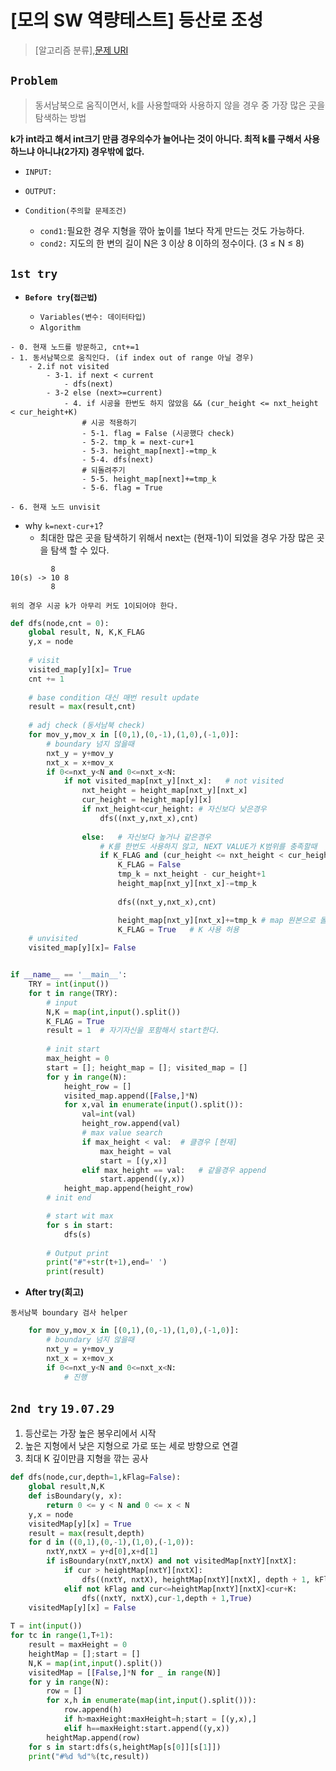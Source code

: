 # [모의 SW 역량테스트] 등산로 조성

> [알고리즘 분류],[문제 URI](https://swexpertacademy.com/main/talk/solvingClub/problemView.do?solveclubId=AV6kld8aisgDFASb&contestProbId=AV5PoOKKAPIDFAUq&probBoxId=AV732SG66sEDFAW7&type=PROBLEM&problemBoxTitle=%EC%82%BC%EC%84%B1+%EC%8B%A0%EC%9E%85+%EB%AA%A8%EC%9D%98+sw+%EC%97%AD%EB%9F%89%ED%85%8C%EC%8A%A4%ED%8A%B8+%EB%AC%B8%EC%A0%9C%EB%AA%A8%EC%9D%8C&problemBoxCnt=10)

## `Problem`
> 동서남북으로 움직이면서, k를 사용할때와 사용하지 않을 경우 중 가장 많은 곳을 탐색하는 방법

**k가 int라고 해서 int크기 만큼 경우의수가 늘어나는 것이 아니다. 최적 k를 구해서 사용하느냐 아니냐(2가지) 경우밖에 없다.**

- `INPUT:`
- `OUTPUT:`

- `Condition(주의할 문제조건)`
    - `cond1:`필요한 경우 지형을 깎아 높이를 1보다 작게 만드는 것도 가능하다.
    - `cond2:` 지도의 한 변의 길이 N은 3 이상 8 이하의 정수이다. (3 ≤ N ≤ 8)


## `1st try`
- **`Before try`(`접근법`)**

  - `Variables(변수: 데이터타입)`
  - `Algorithm`

```
- 0. 현재 노드를 방문하고, cnt+=1
- 1. 동서남북으로 움직인다. (if index out of range 아닐 경우)
    - 2.if not visited
        - 3-1. if next < current
            - dfs(next)
        - 3-2 else (next>=current)
            - 4. if 시공을 한번도 하지 않았음 && (cur_height <= nxt_height < cur_height+K)
                # 시공 적용하기 
                - 5-1. flag = False (시공했다 check)
                - 5-2. tmp_k = next-cur+1
                - 5-3. height_map[next]-=tmp_k
                - 5-4. dfs(next)
                # 되돌려주기
                - 5-5. height_map[next]+=tmp_k
                - 5-6. flag = True

- 6. 현재 노드 unvisit 
```
- why `k=next-cur+1`?
    - 최대한 많은 곳을 탐색하기 위해서 next는 (현재-1)이 되었을 경우 가장 많은 곳을 탐색 할 수 있다.
```
         8
10(s) -> 10 8
         8
        
위의 경우 시공 k가 아무리 커도 1이되어야 한다.
```

```python
def dfs(node,cnt = 0):
    global result, N, K,K_FLAG
    y,x = node
    
    # visit
    visited_map[y][x]= True
    cnt += 1
    
    # base condition 대신 매번 result update
    result = max(result,cnt)    
    
    # adj check (동서남북 check)
    for mov_y,mov_x in [(0,1),(0,-1),(1,0),(-1,0)]:
        # boundary 넘지 않을때
        nxt_y = y+mov_y
        nxt_x = x+mov_x
        if 0<=nxt_y<N and 0<=nxt_x<N:
            if not visited_map[nxt_y][nxt_x]:   # not visited
                nxt_height = height_map[nxt_y][nxt_x]
                cur_height = height_map[y][x]
                if nxt_height<cur_height: # 자신보다 낮은경우
                    dfs((nxt_y,nxt_x),cnt)
                
                else:   # 자신보다 높거나 같은경우
                    # K를 한번도 사용하지 않고, NEXT VALUE가 K범위를 충족할때
                    if K_FLAG and (cur_height <= nxt_height < cur_height+K):
                        K_FLAG = False
                        tmp_k = nxt_height - cur_height+1
                        height_map[nxt_y][nxt_x]-=tmp_k
                        
                        dfs((nxt_y,nxt_x),cnt)

                        height_map[nxt_y][nxt_x]+=tmp_k # map 원본으로 돌려주기 
                        K_FLAG = True   # K 사용 허용
    # unvisited
    visited_map[y][x]= False


if __name__ == '__main__':
    TRY = int(input())
    for t in range(TRY):
        # input
        N,K = map(int,input().split())
        K_FLAG = True
        result = 1  # 자기자신을 포함해서 start한다.
        
        # init start
        max_height = 0
        start = []; height_map = []; visited_map = []
        for y in range(N):
            height_row = []
            visited_map.append([False,]*N)
            for x,val in enumerate(input().split()):
                val=int(val)
                height_row.append(val)
                # max value search
                if max_height < val:  # 클경우 [현재]
                    max_height = val
                    start = [(y,x)]
                elif max_height == val:   # 같을경우 append
                    start.append((y,x))
            height_map.append(height_row)
        # init end

        # start wit max
        for s in start:
            dfs(s)
  
        # Output print
        print("#"+str(t+1),end=' ')
        print(result)
```
- **After try(회고)**

`동서남북 boundary 검사 helper`
```python
    for mov_y,mov_x in [(0,1),(0,-1),(1,0),(-1,0)]:
        # boundary 넘지 않을때
        nxt_y = y+mov_y
        nxt_x = x+mov_x
        if 0<=nxt_y<N and 0<=nxt_x<N:
            # 진행
```

## `2nd try` `19.07.29`

1. 등산로는 가장 높은 봉우리에서 시작
2. 높은 지형에서 낮은 지형으로 가로 또는 세로 방향으로 연결
3. 최대 K 깊이만큼 지형을 깎는 공사

```python
def dfs(node,cur,depth=1,kFlag=False):
    global result,N,K
    def isBoundary(y, x):
        return 0 <= y < N and 0 <= x < N
    y,x = node
    visitedMap[y][x] = True
    result = max(result,depth)
    for d in ((0,1),(0,-1),(1,0),(-1,0)):
        nxtY,nxtX = y+d[0],x+d[1]
        if isBoundary(nxtY,nxtX) and not visitedMap[nxtY][nxtX]:
            if cur > heightMap[nxtY][nxtX]:
                dfs((nxtY, nxtX), heightMap[nxtY][nxtX], depth + 1, kFlag)
            elif not kFlag and cur<=heightMap[nxtY][nxtX]<cur+K:
                dfs((nxtY, nxtX),cur-1,depth + 1,True)
    visitedMap[y][x] = False
    
T = int(input())
for tc in range(1,T+1):
    result = maxHeight = 0
    heightMap = [];start = []
    N,K = map(int,input().split())
    visitedMap = [[False,]*N for _ in range(N)]
    for y in range(N):
        row = []
        for x,h in enumerate(map(int,input().split())):
            row.append(h)
            if h>maxHeight:maxHeight=h;start = [(y,x),]
            elif h==maxHeight:start.append((y,x))
        heightMap.append(row)
    for s in start:dfs(s,heightMap[s[0]][s[1]])
    print("#%d %d"%(tc,result))
```
